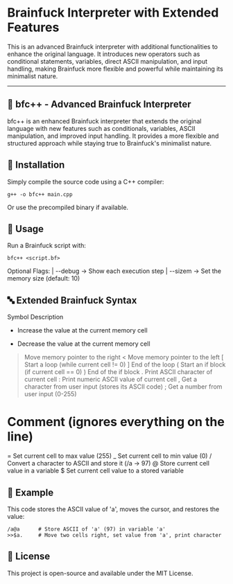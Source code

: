 # Brainfuck Interpreter with Extended Features

This is an advanced Brainfuck interpreter with additional functionalities to enhance the original language. It introduces new operators such as conditional statements, variables, direct ASCII manipulation, and input handling, making Brainfuck more flexible and powerful while maintaining its minimalist nature.

---

## 🧠 bfc++ - Advanced Brainfuck Interpreter
bfc++ is an enhanced Brainfuck interpreter that extends the original language with new features such as conditionals, variables, ASCII manipulation, and improved input handling. It provides a more flexible and structured approach while staying true to Brainfuck's minimalist nature.

## 🚀 Installation
Simply compile the source code using a C++ compiler:

```
g++ -o bfc++ main.cpp
```
Or use the precompiled binary if available.

## 📌 Usage
Run a Brainfuck script with:

```
bfc++ <script.bf>
```
Optional Flags:
| --debug → Show each execution step
| --sizem <size> → Set the memory size (default: 10)

## 🔤 Extended Brainfuck Syntax
Symbol	Description
+	Increase the value at the current memory cell
-	Decrease the value at the current memory cell
>	Move memory pointer to the right
<	Move memory pointer to the left
[	Start a loop (while current cell != 0)
]	End of the loop
(	Start an if block (if current cell == 0)
)	End of the if block
.	Print ASCII character of current cell
:	Print numeric ASCII value of current cell
,	Get a character from user input (stores its ASCII code)
;	Get a number from user input (0-255)
#	Comment (ignores everything on the line)
=	Set current cell to max value (255)
_	Set current cell to min value (0)
/	Convert a character to ASCII and store it (/a → 97)
@	Store current cell value in a variable
$	Set current cell value to a stored variable

## 📝 Example
This code stores the ASCII value of 'a', moves the cursor, and restores the value:

```
/a@a      # Store ASCII of 'a' (97) in variable 'a'
>>$a.     # Move two cells right, set value from 'a', print character
```

## 📜 License
This project is open-source and available under the MIT License.
